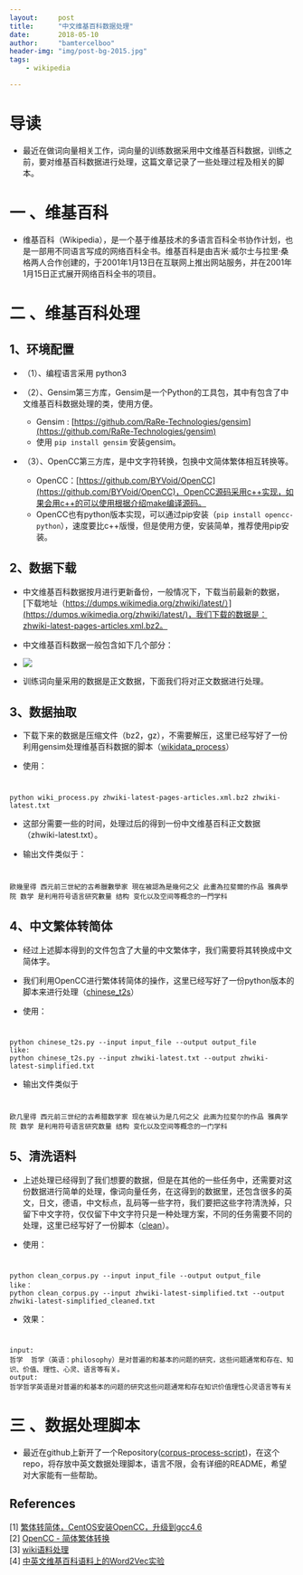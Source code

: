 ```yaml
---
layout:     post
title:      "中文维基百科数据处理"
date:       2018-05-10
author:     "bamtercelboo"
header-img: "img/post-bg-2015.jpg"
tags:
    - wikipedia

---
```



# 导读  #

- 最近在做词向量相关工作，词向量的训练数据采用中文维基百科数据，训练之前，要对维基百科数据进行处理，这篇文章记录了一些处理过程及相关的脚本。

# 一 、维基百科  #

-  维基百科（Wikipedia），是一个基于维基技术的多语言百科全书协作计划，也是一部用不同语言写成的网络百科全书。维基百科是由吉米·威尔士与拉里·桑格两人合作创建的，于2001年1月13日在互联网上推出网站服务，并在2001年1月15日正式展开网络百科全书的项目。

# 二 、维基百科处理  #

## 1、环境配置 ##

- （1）、编程语言采用 python3
- （2）、Gensim第三方库，Gensim是一个Python的工具包，其中有包含了中文维基百科数据处理的类，使用方便。
	- Gensim : [https://github.com/RaRe-Technologies/gensim](https://github.com/RaRe-Technologies/gensim)
	- 使用 ` pip install gensim ` 安装gensim。

- （3）、OpenCC第三方库，是中文字符转换，包换中文简体繁体相互转换等。
	- OpenCC：[https://github.com/BYVoid/OpenCC](https://github.com/BYVoid/OpenCC)，OpenCC源码采用c++实现，如果会用c++的可以使用根据介绍make编译源码。
	- OpenCC也有python版本实现，可以通过pip安装（`pip install opencc-python`），速度要比c++版慢，但是使用方便，安装简单，推荐使用pip安装。


## 2、数据下载 ##

- 中文维基百科数据按月进行更新备份，一般情况下，下载当前最新的数据，[下载地址（https://dumps.wikimedia.org/zhwiki/latest/）](https://dumps.wikimedia.org/zhwiki/latest/)，我们下载的数据是：zhwiki-latest-pages-articles.xml.bz2。

- 中文维基百科数据一般包含如下几个部分：
- ![](https://i.imgur.com/KsLfRqK.jpg)

- 训练词向量采用的数据是正文数据，下面我们将对正文数据进行处理。


## 3、数据抽取 ##

- 下载下来的数据是压缩文件（bz2，gz），不需要解压，这里已经写好了一份利用gensim处理维基百科数据的脚本（[wikidata_process](https://github.com/bamtercelboo/corpus_process_script/tree/master/wikidata_process)）

- 使用：
#
	python wiki_process.py zhwiki-latest-pages-articles.xml.bz2 zhwiki-latest.txt

- 这部分需要一些的时间，处理过后的得到一份中文维基百科正文数据（zhwiki-latest.txt）。

- 输出文件类似于：  
#
	歐幾里得 西元前三世紀的古希臘數學家 現在被認為是幾何之父 此畫為拉斐爾的作品 雅典學院 数学 是利用符号语言研究數量 结构 变化以及空间等概念的一門学科

## 4、中文繁体转简体 ##

- 经过上述脚本得到的文件包含了大量的中文繁体字，我们需要将其转换成中文简体字。

- 我们利用OpenCC进行繁体转简体的操作，这里已经写好了一份python版本的脚本来进行处理（[chinese_t2s](https://github.com/bamtercelboo/corpus_process_script/tree/master/chinese_t2s)）

- 使用：
#
	python chinese_t2s.py --input input_file --output output_file
	like:
	python chinese_t2s.py --input zhwiki-latest.txt --output zhwiki-latest-simplified.txt

- 输出文件类似于
#
	欧几里得 西元前三世纪的古希腊数学家 现在被认为是几何之父 此画为拉斐尔的作品 雅典学院 数学 是利用符号语言研究数量 结构 变化以及空间等概念的一门学科

## 5、清洗语料 ##

- 上述处理已经得到了我们想要的数据，但是在其他的一些任务中，还需要对这份数据进行简单的处理，像词向量任务，在这得到的数据里，还包含很多的英文，日文，德语，中文标点，乱码等一些字符，我们要把这些字符清洗掉，只留下中文字符，仅仅留下中文字符只是一种处理方案，不同的任务需要不同的处理，这里已经写好了一份脚本（[clean](https://github.com/bamtercelboo/corpus_process_script/tree/master/clean)）。

- 使用：
#
	python clean_corpus.py --input input_file --output output_file
	like：
	python clean_corpus.py --input zhwiki-latest-simplified.txt --output zhwiki-latest-simplified_cleaned.txt

- 效果：
#
	input:
	哲学	哲学（英语：philosophy）是对普遍的和基本的问题的研究，这些问题通常和存在、知识、价值、理性、心灵、语言等有关。
	output:
	哲学哲学英语是对普遍的和基本的问题的研究这些问题通常和存在知识价值理性心灵语言等有关

# 三 、数据处理脚本  #

- 最近在github上新开了一个Repository([corpus-process-script](https://github.com/bamtercelboo/corpus_process_script))，在这个repo，将存放中英文数据处理脚本，语言不限，会有详细的README，希望对大家能有一些帮助。

## References  ##

[1] [繁体转简体，CentOS安装OpenCC，升级到gcc4.6](http://www.linuxdown.net/install/soft/2016/0122/4445.html)  
[2] [OpenCC - 简体繁体转换](https://www.jianshu.com/p/834a02d085b6)  
[3] [wiki语料处理](http://www.cnblogs.com/chenbjin/p/5635853.html)  
[4] [中英文维基百科语料上的Word2Vec实验](http://www.52nlp.cn/%E4%B8%AD%E8%8B%B1%E6%96%87%E7%BB%B4%E5%9F%BA%E7%99%BE%E7%A7%91%E8%AF%AD%E6%96%99%E4%B8%8A%E7%9A%84word2vec%E5%AE%9E%E9%AA%8C)

